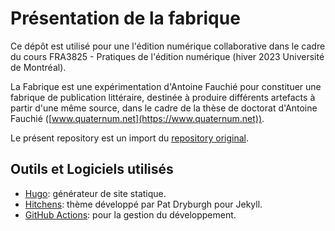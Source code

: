 
# Présentation de la fabrique

Ce dépôt est utilisé pour une l'édition numérique collaborative dans le cadre du cours FRA3825 - Pratiques de l'édition numérique (hiver 2023 Université de Montréal). 

La Fabrique est une expérimentation d'Antoine Fauchié pour constituer une fabrique de publication littéraire, destinée à produire différents artefacts à partir d'une même source, dans le cadre de la thèse de doctorat d'Antoine Fauchié ([www.quaternum.net](https://www.quaternum.net)).

Le présent repository est un import du [repository original](https://antoinentl.gitlab.io/fabrique/).

## Outils et Logiciels utilisés

- [Hugo](https://gohugo.io/): générateur de site statique.
- [Hitchens](https://github.com/patdryburgh/hitchens): thème développé par Pat Dryburgh pour Jekyll.
- [GitHub Actions](https://docs.github.com/en/actions): pour la gestion du développement.

